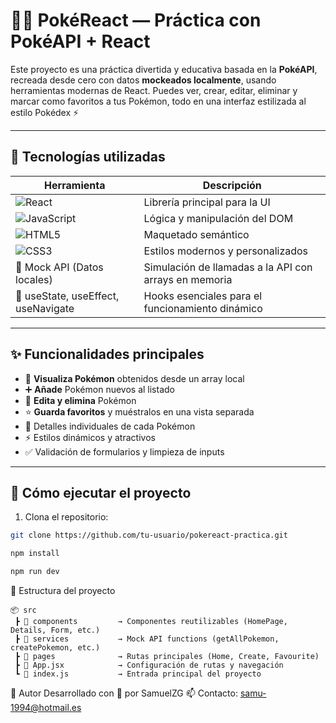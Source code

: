 # 🐱‍🏍 PokéReact — Práctica con PokéAPI + React

Este proyecto es una práctica divertida y educativa basada en la **PokéAPI**, recreada desde cero con datos **mockeados localmente**, usando herramientas modernas de React. Puedes ver, crear, editar, eliminar y marcar como favoritos a tus Pokémon, todo en una interfaz estilizada al estilo Pokédex ⚡️

---

## 🚀 Tecnologías utilizadas

| Herramienta | Descripción |
|------------|-------------|
| ![React](https://img.shields.io/badge/React-20232A?style=for-the-badge&logo=react&logoColor=61DAFB) | Librería principal para la UI |
| ![JavaScript](https://img.shields.io/badge/JavaScript-222?style=for-the-badge&logo=javascript) | Lógica y manipulación del DOM |
| ![HTML5](https://img.shields.io/badge/HTML5-E34F26?style=for-the-badge&logo=html5&logoColor=white) | Maquetado semántico |
| ![CSS3](https://img.shields.io/badge/CSS3-1572B6?style=for-the-badge&logo=css3&logoColor=white) | Estilos modernos y personalizados |
| 🧪 Mock API (Datos locales) | Simulación de llamadas a la API con arrays en memoria |
| 🧠 useState, useEffect, useNavigate | Hooks esenciales para el funcionamiento dinámico |

---

## ✨ Funcionalidades principales

- 🔎 **Visualiza Pokémon** obtenidos desde un array local
- ➕ **Añade** Pokémon nuevos al listado
- 📝 **Edita y elimina** Pokémon
- ⭐ **Guarda favoritos** y muéstralos en una vista separada
- 🎯 Detalles individuales de cada Pokémon
- ⚡ Estilos dinámicos y atractivos
- ✅ Validación de formularios y limpieza de inputs

---

## 🧪 Cómo ejecutar el proyecto

1. Clona el repositorio:

```bash
git clone https://github.com/tu-usuario/pokereact-practica.git

```
```bash
npm install

```
```bash
npm run dev

```
📂 Estructura del proyecto
```
📦 src
 ┣ 📁 components         → Componentes reutilizables (HomePage, Details, Form, etc.)
 ┣ 📁 services           → Mock API functions (getAllPokemon, createPokemon, etc.)
 ┣ 📁 pages              → Rutas principales (Home, Create, Favourite)
 ┣ 📄 App.jsx            → Configuración de rutas y navegación
 ┗ 📄 index.js           → Entrada principal del proyecto
```

🤝 Autor
Desarrollado con 💙 por SamuelZG 📫 Contacto: samu-1994@hotmail.es
